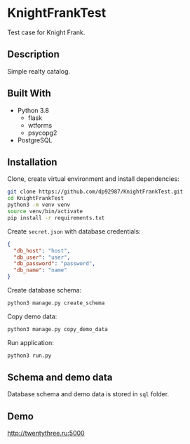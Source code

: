 # KnightFrankTest
Test case for Knight Frank.

## Description

Simple realty catalog.

## Built With
* Python 3.8
  * flask
  * wtforms
  * psycopg2
* PostgreSQL

## Installation

Clone, create virtual environment and install dependencies:
```bash
git clone https://github.com/dp92987/KnightFrankTest.git
cd KnightFrankTest
python3 -m venv venv
source venv/bin/activate
pip install -r requirements.txt
```

Create ```secret.json``` with database credentials:
```json
{
  "db_host": "host",
  "db_user": "user",
  "db_password": "password",
  "db_name": "name"
}
```

Create database schema:
```bash
python3 manage.py create_schema
```

Copy demo data:
```bash
python3 manage.py copy_demo_data
```

Run application:
```bash
python3 run.py
```

## Schema and demo data

Database schema and demo data is stored in ```sql``` folder.

## Demo

http://twentythree.ru:5000